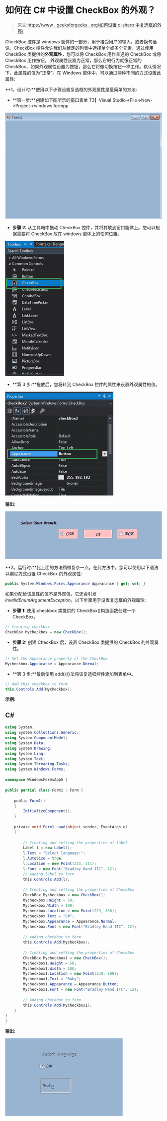 # 如何在 C# 中设置 CheckBox 的外观？

> 原文:[https://www . geeksforgeeks . org/如何设置 c-sharp 中复选框的外观/](https://www.geeksforgeeks.org/how-to-set-the-appearance-of-the-checkbox-in-c-sharp/)

CheckBox 控件是 windows 窗体的一部分，用于接受用户的输入。或者换句话说，CheckBox 控件允许我们从给定的列表中选择单个或多个元素。通过使用 CheckBox 类提供的**外观属性**，您可以将 CheckBox 用作普通的 CheckBox 或将 CheckBox 用作按钮。
外观属性设置为正常，那么它的行为就像正常的 CheckBox，如果外观属性设置为按钮，那么它将像切换按钮一样工作。默认情况下，此属性的值为“正常”。在 Windows 窗体中，可以通过两种不同的方式设置此属性:

**1。设计时:**使用以下步骤设置复选框的外观属性是最简单的方法:

*   **第一步:**创建如下图所示的窗口表单
    T3】Visual Studio->File->New->Project->windows formpp

![](img/2ddebe34e4657619941285899ab3c91f.png)

*   **步骤 2:** 从工具箱中拖动 CheckBox 控件，并将其放到窗口窗体上。您可以根据需要将 CheckBox 放在 windows 窗体上的任何位置。

![](img/e7225de327187dbfa4127c7ddbf8a761.png)

*   **第 3 步:**拖放后，您将转到 CheckBox 控件的属性来设置外观属性的值。

![](img/6c66313619d72bc9d2aa80ed3bc0caa4.png)

**输出:**

![](img/c531aa6a4fe94501928025ebc931d0c8.png)

**2。运行时:**比上面的方法稍微复杂一点。在此方法中，您可以使用以下语法以编程方式设置 CheckBox 的外观属性:

```cs
public System.Windows.Forms.Appearance Appearance { get; set; }
```

如果分配给该属性的值不是外观值，它还会引发*InvalidEnumArgumentException*。以下步骤用于设置复选框的外观属性:

*   **步骤 1:** 使用 checkbox 类提供的 CheckBox()构造函数创建一个 CheckBox。

```cs
// Creating checkbox
CheckBox Mycheckbox = new CheckBox();
```

*   **步骤 2:** 创建 CheckBox 后，设置 CheckBox 类提供的 CheckBox 的外观属性。

```cs
// Set the Appearance property of the CheckBox
Mycheckbox.Appearance = Appearance.Normal;
```

*   **第 3 步:**最后使用 add()方法将该复选框控件添加到表单中。

```cs
// Add this checkbox to form
this.Controls.Add(Mycheckbox);
```

**示例:**

## C#

```cs
using System;
using System.Collections.Generic;
using System.ComponentModel;
using System.Data;
using System.Drawing;
using System.Linq;
using System.Text;
using System.Threading.Tasks;
using System.Windows.Forms;

namespace WindowsFormsApp5 {

public partial class Form1 : Form {

    public Form1()
    {
        InitializeComponent();
    }

    private void Form1_Load(object sender, EventArgs e)
    {

        // Creating and setting the properties of label
        Label l = new Label();
        l.Text = "Select language:";
        l.AutoSize = true;
        l.Location = new Point(233, 111);
        l.Font = new Font("Bradley Hand ITC", 12);
        // Adding label to form
        this.Controls.Add(l);

        // Creating and setting the properties of CheckBox
        CheckBox Mycheckbox = new CheckBox();
        Mycheckbox.Height = 50;
        Mycheckbox.Width = 100;
        Mycheckbox.Location = new Point(229, 136);
        Mycheckbox.Text = "C#";
        Mycheckbox.Appearance = Appearance.Normal;
        Mycheckbox.Font = new Font("Bradley Hand ITC", 12);

        // Adding checkbox to form
        this.Controls.Add(Mycheckbox);

        // Creating and setting the properties of CheckBox
        CheckBox Mycheckbox1 = new CheckBox();
        Mycheckbox1.Height = 50;
        Mycheckbox1.Width = 100;
        Mycheckbox1.Location = new Point(230, 198);
        Mycheckbox1.Text = "Ruby";
        Mycheckbox1.Appearance = Appearance.Button;
        Mycheckbox1.Font = new Font("Bradley Hand ITC", 12);

        // Adding checkbox to form
        this.Controls.Add(Mycheckbox1);
    }
}
}
```

**输出:**

![](img/f07304ee3231956fdc8b908937e4956e.png)